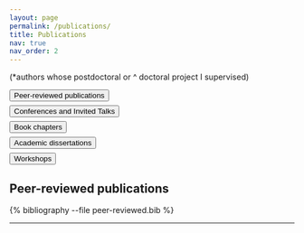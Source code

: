 ```yaml
---
layout: page
permalink: /publications/
title: Publications
nav: true
nav_order: 2
---
```


<style>
.category-menu {
  display: flex;
  flex-direction: column; /* empile verticalement */
  align-items: flex-start; /* alignement à gauche */
  gap: 0.5em; /* espace entre les boutons */
}
</style>

(\*authors whose postdoctoral or ^ doctoral project I supervised)

<div id="menu-categories" class="category-menu">
  <button data-cat="peer-reviewed">Peer-reviewed publications</button>
  <button data-cat="conference">Conferences and Invited Talks</button>
  <button data-cat="book-chapters">Book chapters</button>
  <button data-cat="dissertations">Academic dissertations</button>
  <button data-cat="workshops">Workshops</button>
</div>

<div class="publications" id="peer-reviewed">
  <h2>Peer-reviewed publications</h2>
  {% bibliography --file peer-reviewed.bib %}
</div>

<div class="publications" id="conference" style="display:none;">
  <h2>Conferences and Invited Talks</h2>
  {% bibliography --file conference.bib %}
</div>

<div class="publications" id="book-chapters" style="display:none;">
  <h2>Book chapters</h2>
  {% bibliography --file book-chapters.bib %}
</div>

<div class="publications" id="dissertations" style="display:none;">
  <h2>Academic dissertations</h2>
  {% bibliography --file dissertations.bib %}
</div>

<div class="publications" id="workshops" style="display:none;">
  <h2>Workshops</h2>
  {% bibliography --file workshops.bib %}
</div>

---

<script>
document.addEventListener('DOMContentLoaded', () => {
  const menu = document.getElementById('menu-categories');
  const sections = document.querySelectorAll('.publications');

  menu.querySelectorAll('button').forEach(button => {
    button.addEventListener('click', (e) => {
      const cat = button.getAttribute('data-cat');

      sections.forEach(section => {
        section.style.display = (section.id === cat) ? 'block' : 'none';
      });
    });
  });
});
</script>
